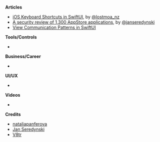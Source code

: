 **Articles**

* [iOS Keyboard Shortcuts in SwiftUI](https://lostmoa.com/blog/iOSKeyboardShortcutsInSwiftUI/), by [@lostmoa_nz](https://twitter.com/lostmoa_nz)
* [A security review of 1,300 AppStore applications](https://medium.com/@jan.seredynski/a-security-review-of-1-300-appstore-applications-1dfffbf1fc4d), by [@janseredynski](https://twitter.com/janseredynski)
* [View Communication Patterns in SwiftUI](https://www.vadimbulavin.com/passing-data-between-swiftui-views/)

**Tools/Controls**

* 

**Business/Career**

*

**UI/UX**

*

**Videos**

*

**Credits**

* [nataliapanferova](https://github.com/nataliapanferova)
* [Jan Seredynski](https://github.com/serek8)
* [V8tr](https://github.com/V8tr)
